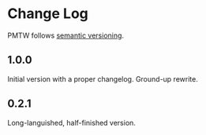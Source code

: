 # Change Log

PMTW follows [semantic versioning](http://semver.org/).

## 1.0.0

Initial version with a proper changelog. Ground-up rewrite.

## 0.2.1

Long-languished, half-finished version.